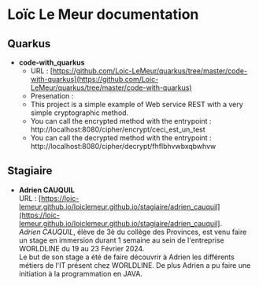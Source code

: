 # Loïc Le Meur documentation

## Quarkus

- **code-with_quarkus**
  - URL : [https://github.com/Loic-LeMeur/quarkus/tree/master/code-with-quarkus](https://github.com/Loic-LeMeur/quarkus/tree/master/code-with-quarkus)  
  - Presenation :  
  -   This project is a simple example of Web service REST with a very simple cryptographic method.  
  -   You can call the encrypted method with the entrypoint : http://localhost:8080/cipher/encrypt/ceci_est_un_test  
  -   You can call the decrypted method with the entrypoint : http://localhost:8080/cipher/decrypt/fhflbhvwbxqbwhvw  
 

## Stagiaire

- **Adrien CAUQUIL**  
URL : [https://loic-lemeur.github.io/loiclemeur.github.io/stagiaire/adrien_cauquil](https://loic-lemeur.github.io/loiclemeur.github.io/stagiaire/adrien_cauquil].  
_Adrien CAUQUIL_, élève de 3è du collège des Provinces, est venu faire un stage en immersion durant 1 semaine au sein de l'entreprise WORLDLINE du 19 au 23 Février 2024.     
Le but de son stage a été de faire découvrir à Adrien les différents métiers de l'IT présent chez WORLDLINE. De plus Adrien a pu faire une initiation à la programmation en JAVA.  



